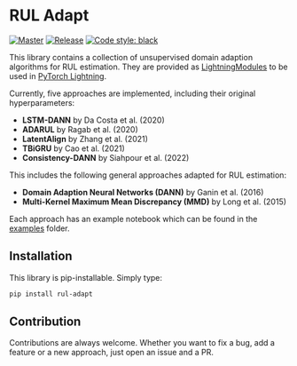 # RUL Adapt

[![Master](https://github.com/tilman151/rul-adapt/actions/workflows/on_push.yaml/badge.svg)](https://github.com/tilman151/rul-adapt/actions/workflows/on_push.yaml)
[![Release](https://github.com/tilman151/rul-adapt/actions/workflows/on_release.yaml/badge.svg)](https://github.com/tilman151/rul-adapt/actions/workflows/on_release.yaml)
[![Code style: black](https://img.shields.io/badge/code%20style-black-000000.svg)](https://github.com/psf/black)

This library contains a collection of unsupervised domain adaption algorithms for RUL estimation.
They are provided as [LightningModules](https://pytorch-lightning.readthedocs.io/en/stable/api/lightning.pytorch.core.LightningModule.html#lightning.pytorch.core.LightningModule) to be used in [PyTorch Lightning](https://pytorch-lightning.readthedocs.io/en/latest/).

Currently, five approaches are implemented, including their original hyperparameters:

* **LSTM-DANN** by Da Costa et al. (2020)
* **ADARUL** by Ragab et al. (2020)
* **LatentAlign** by Zhang et al. (2021)
* **TBiGRU** by Cao et al. (2021)
* **Consistency-DANN** by Siahpour et al. (2022)

This includes the following general approaches adapted for RUL estimation:

* **Domain Adaption Neural Networks (DANN)** by Ganin et al. (2016)
* **Multi-Kernel Maximum Mean Discrepancy (MMD)** by Long et al. (2015)

Each approach has an example notebook which can be found in the [examples](https://github.com/tilman151/rul-adapt/tree/master/examples) folder.

## Installation

This library is pip-installable. Simply type:

```bash
pip install rul-adapt
```

## Contribution

Contributions are always welcome. Whether you want to fix a bug, add a feature or a new approach, just open an issue and a PR.